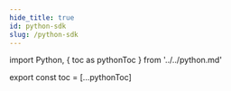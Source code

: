 ```yaml
---
hide_title: true
id: python-sdk
slug: /python-sdk
---
```


import Python, { toc as pythonToc } from '../../python.md'

<Java />

export const toc = [...pythonToc]